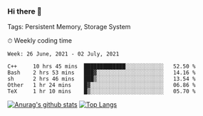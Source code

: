 ### Hi there 👋

Tags: Persistent Memory, Storage System

<!--

[![Anurag's github stats](https://github-readme-stats.vercel.app/api?username=wwyf)](https://github.com/anuraghazra/github-readme-stats)

[![Anurag's github stats](https://github-readme-stats.vercel.app/api?username=wwyf&count_private=true)](https://github.com/anuraghazra/github-readme-stats)


[![Top Langs](https://github-readme-stats.vercel.app/api/top-langs/?username=wwyf&count_private=true&&hide=jupyter%20notebook,html)](https://github.com/anuraghazra/github-readme-stats)



-->


⏱ Weekly coding time

<!--START_SECTION:waka-->
```text
Week: 26 June, 2021 - 02 July, 2021

C++     10 hrs 45 mins  █████████████░░░░░░░░░░░░   52.50 % 
Bash    2 hrs 53 mins   ███▓░░░░░░░░░░░░░░░░░░░░░   14.16 % 
sh      2 hrs 46 mins   ███▒░░░░░░░░░░░░░░░░░░░░░   13.54 % 
Other   1 hr 24 mins    █▓░░░░░░░░░░░░░░░░░░░░░░░   06.86 % 
TeX     1 hr 10 mins    █▒░░░░░░░░░░░░░░░░░░░░░░░   05.70 % 
```
<!--END_SECTION:waka-->



[![Anurag's github stats](https://github-readme-stats.vercel.app/api?username=wwyf&count_private=true&show_icons=true&hide_border=true)](https://github.com/anuraghazra/github-readme-stats) [![Top Langs](https://github-readme-stats.vercel.app/api/top-langs/?username=wwyf&count_private=true&hide=jupyter%20notebook,html,OpenEdge%20ABL&langs_count=10&layout=compact&hide_border=true)](https://github.com/anuraghazra/github-readme-stats)

<!--

[![willianrod's wakatime stats](https://github-readme-stats.vercel.app/api/wakatime?username=wwyf)](https://github.com/anuraghazra/github-readme-stats)


-->

